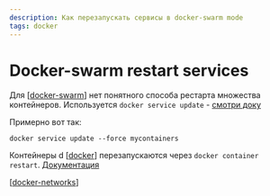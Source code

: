 ```yaml
---
description: Как перезапускать сервисы в docker-swarm mode
tags: docker
---
```

# Docker-swarm restart services

Для [[docker-swarm]] нет понятного способа рестарта множества контейнеров. Используется `docker service update` - [смотри доку](https://docs.docker.com/engine/reference/commandline/service_update/)

Примерно вот так:

```shell
docker service update --force mycontainers
```

Контейнеры d [[docker]] перезапускаются через `docker container restart`. [Документация](https://docs.docker.com/engine/reference/commandline/container_restart/)

[[docker-networks]]

[//begin]: # "Autogenerated link references for markdown compatibility"
[docker-swarm]: docker-swarm "Docker swarm"
[docker]: ../lists/docker "Docker"
[docker-networks]: docker-networks "Docker networks"
[//end]: # "Autogenerated link references"